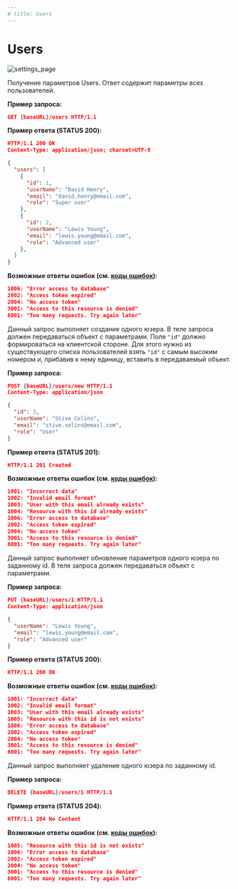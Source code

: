 ```yaml
---
# title: Users
---
```

# Users

![settings_page](/images/settings_page/users.png)

<req method="get" path="/users" isArrow>

Получение параметров Users. Ответ содержит параметры всех пользователей.

**Пример запроса:**

```json
GET {baseURL}/users HTTP/1.1
```

**Пример ответа (STATUS 200):**

```json
HTTP/1.1 200 OK
Content-Type: application/json; charset=UTF-8

{
  "users": [
    {
      "id": 1,
      "userName": "David Henry",
      "email": "david.henry@email.com",
      "role": "Super user"
    },
    {
      "id": 2,
      "userName": "Lewis Young",
      "email": "lewis.young@email.com",
      "role": "Advanced user"
    },
  ]
}
```

**Возможные ответы ошибок (см. [коды ошибок](/api/v1/errors.html)):**

```json
1006: "Error access to database"
2002: "Access token expired"
2004: "No access token"
3001: "Access to this resource is denied"
6001: "Too many requests. Try again later"
```

</req>

<!-- ********************************************************************************************** 

-->
<req method="post" path="/users/new" isArrow>

Данный запрос выполняет создание одного юзера.
В теле запроса должен передаваться объект с параметрами.
Поле `"id"` должно формироваться на клиентской стороне. Для этого нужно из существующего списка пользователей взять `"id"` с самым высоким номером и, прибавив к нему единицу, вставить в передаваемый объект.

**Пример запроса:**

```json
POST {baseURL}/users/new HTTP/1.1
Content-Type: application/json

{
  "id": 3,
  "userName": "Stive Colins",
  "email": "stive.solins@email.com",
  "role": "User"
}
```

**Пример ответа (STATUS 201):**

```json
HTTP/1.1 201 Created
```

**Возможные ответы ошибок (см. [коды ошибок](/api/v1/errors.html)):**

```json
1001: "Incorrect data"
1002: "Invalid email format"
1003: "User with this email already exists"
1004: "Resource with this id already exists"
1006: "Error access to database"
2002: "Access token expired"
2004: "No access token"
3001: "Access to this resource is denied"
6001: "Too many requests. Try again later"
```

</req>

<!-- **********************************************************************************************

-->
<req method="put" path="/users/{id}" isArrow>

Данный запрос выполняет обновление параметров одного юзера по заданному id.
В теле запроса должен передаваться объект с параметрами.

**Пример запроса:**

```json
PUT {baseURL}/users/1 HTTP/1.1
Content-Type: application/json

{
  "userName": "Lewis Young",
  "email": "lewis.young@email.com",
  "role": "Advanced user"
}
```

**Пример ответа (STATUS 200):**

```json
HTTP/1.1 200 OK
```

**Возможные ответы ошибок (см. [коды ошибок](/api/v1/errors.html)):**

```json
1001: "Incorrect data"
1002: "Invalid email format"
1003: "User with this email already exists"
1005: "Resource with this id is not exists"
1006: "Error access to database"
2002: "Access token expired"
2004: "No access token"
3001: "Access to this resource is denied"
6001: "Too many requests. Try again later"
```

</req>

<!-- ********************************************************************************************** 

-->
<req method="delete" path="/users/{id}" isArrow>

Данный запрос выполняет удаление одного юзера по заданному id.

**Пример запроса:**

```json
DELETE {baseURL}/users/1 HTTP/1.1
```

**Пример ответа (STATUS 204):**

```json
HTTP/1.1 204 No Content
```

**Возможные ответы ошибок (см. [коды ошибок](/api/v1/errors.html)):**

```json
1005: "Resource with this id is not exists"
1006: "Error access to database"
2002: "Access token expired"
2004: "No access token"
3001: "Access to this resource is denied"
6001: "Too many requests. Try again later"
```

</req>